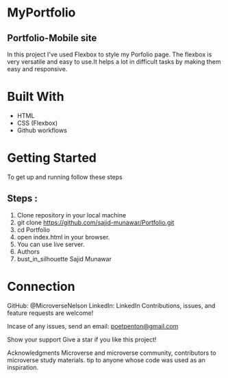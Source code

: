 # MyPortfolio
## Portfolio-Mobile site
In this project I've used Flexbox to style my Porfolio page. The flexbox is very versatile and easy to use.It helps a lot in difficult tasks by making them easy and responsive.

# Built With
 - HTML
 - CSS (Flexbox)
 - Github workflows
# Getting Started
To get up and running follow these steps
## Steps :
 1) Clone repository in your local machine
2) git clone https://github.com/sajid-munawar/Portfolio.git
3) cd Portfolio
4) open index.html in your browser.
5) You can use live server.
6) Authors
7) bust_in_silhouette Sajid Munawar
# Connection 
GitHub: @MicroverseNelson
LinkedIn: LinkedIn
Contributions, issues, and feature requests are welcome!

Incase of any issues, send an email: poetpenton@gmail.com

Show your support
Give a star if you like this project!

Acknowledgments
Microverse and microverse community, contributors to microverse study materials. tip to anyone whose code was used as an inspiration.
